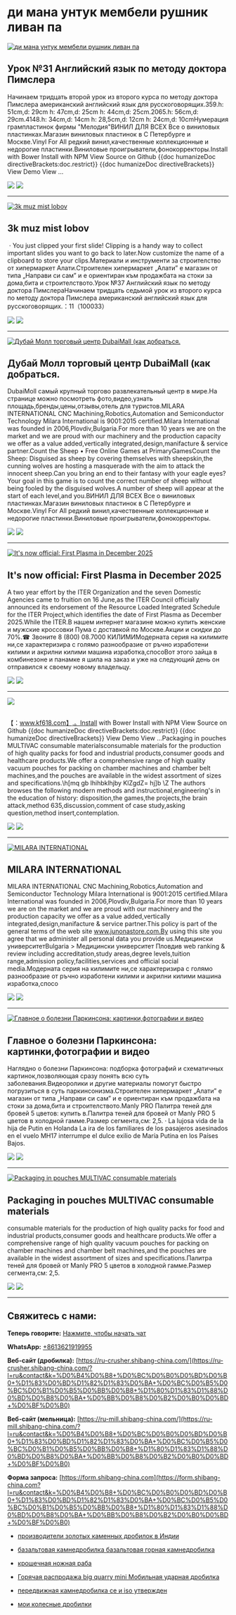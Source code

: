 # ди мана унтук мембели рушник ливан па

<a href="https://swt.shibang-china.com/?l=ru&img&k=%D0%B4%D0%B8+%D0%BC%D0%B0%D0%BD%D0%B0+%D1%83%D0%BD%D1%82%D1%83%D0%BA+%D0%BC%D0%B5%D0%BC%D0%B1%D0%B5%D0%BB%D0%B8+%D1%80%D1%83%D1%88%D0%BD%D0%B8%D0%BA+%D0%BB%D0%B8%D0%B2%D0%B0%D0%BD+%D0%BF%D0%B0" target="_blank">![ди мана унтук мембели рушник ливан па](http://static.shibang-china.com/all-800x300/789.jpg)</a>

## Урок №31 Английский язык по методу доктора Пимслера
Начинаем тридцать второй урок из второго курса по методу доктора Пимслера американский английский язык для русcкоговорящих.359.h: 51cm,d: 29cm h: 47cm,d: 25cm h: 44cm,d: 25cm.2065.h: 56cm,d: 29cm.4148.h: 34cm,d: 14cm h: 28,5cm,d: 12cm h: 24cm,d: 10cmНумерация грампластинок фирмы &quot;Мелодия&quot;ВИНИЛ ДЛЯ ВСЕХ Все о виниловых пластинках.Магазин виниловых пластинок в С Петербурге и Москве.Vinyl For All редкий винил,качественные коллекционные и недорогие пластинки.Виниловые проигрыватели,фонокорректоры.Install with Bower Install with NPM View Source on Github {{doc humanizeDoc directiveBrackets:doc.restrict}} {{doc humanizeDoc directiveBrackets}} View Demo View …


<a href="https://whatsapp.shibangsoft.com/WhatsApp.php" target="_blank" title="WhatsApp">![](http://static.shibang-china.com/icon/whatsapp.png)</a> <a href="https://swt.shibang-china.com/?l=ru&icon&k=%D0%B4%D0%B8+%D0%BC%D0%B0%D0%BD%D0%B0+%D1%83%D0%BD%D1%82%D1%83%D0%BA+%D0%BC%D0%B5%D0%BC%D0%B1%D0%B5%D0%BB%D0%B8+%D1%80%D1%83%D1%88%D0%BD%D0%B8%D0%BA+%D0%BB%D0%B8%D0%B2%D0%B0%D0%BD+%D0%BF%D0%B0" target="_blank">![](http://static.shibang-china.com/icon/chat-ru.png)</a>

---

<a href="https://swt.shibang-china.com/?l=ru&img&k=%D0%B4%D0%B8+%D0%BC%D0%B0%D0%BD%D0%B0+%D1%83%D0%BD%D1%82%D1%83%D0%BA+%D0%BC%D0%B5%D0%BC%D0%B1%D0%B5%D0%BB%D0%B8+%D1%80%D1%83%D1%88%D0%BD%D0%B8%D0%BA+%D0%BB%D0%B8%D0%B2%D0%B0%D0%BD+%D0%BF%D0%B0" target="_blank">![3k muz mist lobov](http://static.shibang-china.com/all-800x300/1435.jpg)</a>

## 3k muz mist lobov
&nbsp;&#0183;&#32;You just clipped your first slide! Clipping is a handy way to collect important slides you want to go back to later.Now customize the name of a clipboard to store your clips.Материали и инструменти за строителство от хипермаркет Алати.Строителен хипермаркет „Алати” е магазин от типа „Направи си сам” и е ориентиран към продажбата на стоки за дома,бита и строителството.Урок №37 Английский язык по методу доктора ПимслераНачинаем тридцать седьмой урок из второго курса по методу доктора Пимслера американский английский язык для русcкоговорящих.：11（100033）


<a href="https://whatsapp.shibangsoft.com/WhatsApp.php" target="_blank" title="WhatsApp">![](http://static.shibang-china.com/icon/whatsapp.png)</a> <a href="https://swt.shibang-china.com/?l=ru&icon&k=%D0%B4%D0%B8+%D0%BC%D0%B0%D0%BD%D0%B0+%D1%83%D0%BD%D1%82%D1%83%D0%BA+%D0%BC%D0%B5%D0%BC%D0%B1%D0%B5%D0%BB%D0%B8+%D1%80%D1%83%D1%88%D0%BD%D0%B8%D0%BA+%D0%BB%D0%B8%D0%B2%D0%B0%D0%BD+%D0%BF%D0%B0" target="_blank">![](http://static.shibang-china.com/icon/chat-ru.png)</a>

---

<a href="https://swt.shibang-china.com/?l=ru&img&k=%D0%B4%D0%B8+%D0%BC%D0%B0%D0%BD%D0%B0+%D1%83%D0%BD%D1%82%D1%83%D0%BA+%D0%BC%D0%B5%D0%BC%D0%B1%D0%B5%D0%BB%D0%B8+%D1%80%D1%83%D1%88%D0%BD%D0%B8%D0%BA+%D0%BB%D0%B8%D0%B2%D0%B0%D0%BD+%D0%BF%D0%B0" target="_blank">![Дубай Молл торговый центр DubaiMall (как добраться.](http://static.shibang-china.com/all-800x300/1103.jpg)</a>

## Дубай Молл торговый центр DubaiMall (как добраться.
DubaiMoll самый крупный торгово развлекательный центр в мире.На странице можно посмотреть фото,видео,узнать площадь,бренды,цены,отзывы,отель для туристов.MILARA INTERNATIONAL CNC Machining,Robotics,Automation and Semiconductor Technology Milara International is 9001:2015 certified.Milara International was founded in 2006,Plovdiv,Bulgaria.For more than 10 years we are on the market and we are proud with our machinery and the production capacity we offer as a value added,vertically integrated,design,manifacture &amp; service partner.Count the Sheep • Free Online Games at PrimaryGamesCount the Sheep: Disguised as sheep by covering themselves with sheepskin,the cunning wolves are hosting a masquerade with the aim to attack the innocent sheep.Can you bring an end to their fantasy with your eagle eyes? Your goal in this game is to count the correct number of sheep without being fooled by the disguised wolves.A number of sheep will appear at the start of each level,and you.ВИНИЛ ДЛЯ ВСЕХ Все о виниловых пластинках.Магазин виниловых пластинок в С Петербурге и Москве.Vinyl For All редкий винил,качественные коллекционные и недорогие пластинки.Виниловые проигрыватели,фонокорректоры.


<a href="https://whatsapp.shibangsoft.com/WhatsApp.php" target="_blank" title="WhatsApp">![](http://static.shibang-china.com/icon/whatsapp.png)</a> <a href="https://swt.shibang-china.com/?l=ru&icon&k=%D0%B4%D0%B8+%D0%BC%D0%B0%D0%BD%D0%B0+%D1%83%D0%BD%D1%82%D1%83%D0%BA+%D0%BC%D0%B5%D0%BC%D0%B1%D0%B5%D0%BB%D0%B8+%D1%80%D1%83%D1%88%D0%BD%D0%B8%D0%BA+%D0%BB%D0%B8%D0%B2%D0%B0%D0%BD+%D0%BF%D0%B0" target="_blank">![](http://static.shibang-china.com/icon/chat-ru.png)</a>

---

<a href="https://swt.shibang-china.com/?l=ru&img&k=%D0%B4%D0%B8+%D0%BC%D0%B0%D0%BD%D0%B0+%D1%83%D0%BD%D1%82%D1%83%D0%BA+%D0%BC%D0%B5%D0%BC%D0%B1%D0%B5%D0%BB%D0%B8+%D1%80%D1%83%D1%88%D0%BD%D0%B8%D0%BA+%D0%BB%D0%B8%D0%B2%D0%B0%D0%BD+%D0%BF%D0%B0" target="_blank">![It's now official: First Plasma in December 2025](http://static.shibang-china.com/all-800x300/1001.jpg)</a>

## It's now official: First Plasma in December 2025
A two year effort by the ITER Organization and the seven Domestic Agencies came to fruition on 16 June,as the ITER Council officially announced its endorsement of the Resource Loaded Integrated Schedule for the ITER Project,which identifies the date of First Plasma as December 2025.While the ITER.В нашем интернет магазине можно купить женские и мужские кроссовки Пума с доставкой по Москве.Акции и скидки до 70%.☎ Звоните 8 (800) 08.7000 КИЛИМИМодерната серия на килимите ни,се характеризира с голямо разнообразие от ръчно изработени килими и акрилни килими машина изработка,спосоВот этого зайца в комбинезоне и панамке я шила на заказ и уже на следующий день он отправился к своему новому владельцу.


<a href="https://whatsapp.shibangsoft.com/WhatsApp.php" target="_blank" title="WhatsApp">![](http://static.shibang-china.com/icon/whatsapp.png)</a> <a href="https://swt.shibang-china.com/?l=ru&icon&k=%D0%B4%D0%B8+%D0%BC%D0%B0%D0%BD%D0%B0+%D1%83%D0%BD%D1%82%D1%83%D0%BA+%D0%BC%D0%B5%D0%BC%D0%B1%D0%B5%D0%BB%D0%B8+%D1%80%D1%83%D1%88%D0%BD%D0%B8%D0%BA+%D0%BB%D0%B8%D0%B2%D0%B0%D0%BD+%D0%BF%D0%B0" target="_blank">![](http://static.shibang-china.com/icon/chat-ru.png)</a>

---

<a href="https://swt.shibang-china.com/?l=ru&img&k=%D0%B4%D0%B8+%D0%BC%D0%B0%D0%BD%D0%B0+%D1%83%D0%BD%D1%82%D1%83%D0%BA+%D0%BC%D0%B5%D0%BC%D0%B1%D0%B5%D0%BB%D0%B8+%D1%80%D1%83%D1%88%D0%BD%D0%B8%D0%BA+%D0%BB%D0%B8%D0%B2%D0%B0%D0%BD+%D0%BF%D0%B0" target="_blank">![](http://static.shibang-china.com/all-800x300/684.jpg)</a>

## 
【：www.kf618.com】,。Install with Bower Install with NPM View Source on Github {{doc humanizeDoc directiveBrackets:doc.restrict}} {{doc humanizeDoc directiveBrackets}} View Demo View …Packaging in pouches MULTIVAC consumable materialsconsumable materials for the production of high quality packs for food and industrial products,consumer goods and healthcare products.We offer a comprehensive range of high quality vacuum pouches for packing on chamber machines and chamber belt machines,and the pouches are available in the widest assortment of sizes and specifications.\h[mq gb lhihbklhjby KlZgdZ= hj]b \Z The authors browses the following modern methods and instructional,engineering's in the education of history: disposition,the games,the projects,the brain attack,method 635,discussion,comment of case study,asking question,method insert,contemplation.


<a href="https://whatsapp.shibangsoft.com/WhatsApp.php" target="_blank" title="WhatsApp">![](http://static.shibang-china.com/icon/whatsapp.png)</a> <a href="https://swt.shibang-china.com/?l=ru&icon&k=%D0%B4%D0%B8+%D0%BC%D0%B0%D0%BD%D0%B0+%D1%83%D0%BD%D1%82%D1%83%D0%BA+%D0%BC%D0%B5%D0%BC%D0%B1%D0%B5%D0%BB%D0%B8+%D1%80%D1%83%D1%88%D0%BD%D0%B8%D0%BA+%D0%BB%D0%B8%D0%B2%D0%B0%D0%BD+%D0%BF%D0%B0" target="_blank">![](http://static.shibang-china.com/icon/chat-ru.png)</a>

---

<a href="https://swt.shibang-china.com/?l=ru&img&k=%D0%B4%D0%B8+%D0%BC%D0%B0%D0%BD%D0%B0+%D1%83%D0%BD%D1%82%D1%83%D0%BA+%D0%BC%D0%B5%D0%BC%D0%B1%D0%B5%D0%BB%D0%B8+%D1%80%D1%83%D1%88%D0%BD%D0%B8%D0%BA+%D0%BB%D0%B8%D0%B2%D0%B0%D0%BD+%D0%BF%D0%B0" target="_blank">![MILARA INTERNATIONAL](http://static.shibang-china.com/all-800x300/434.jpg)</a>

## MILARA INTERNATIONAL
MILARA INTERNATIONAL CNC Machining,Robotics,Automation and Semiconductor Technology Milara International is 9001:2015 certified.Milara International was founded in 2006,Plovdiv,Bulgaria.For more than 10 years we are on the market and we are proud with our machinery and the production capacity we offer as a value added,vertically integrated,design,manifacture &amp; service partner.This policy is part of the general terms of the web site www.junonastore.com.By using this site you agree that we administer all personal data you provide us.Медицински университетBulgaria &gt; Медицински университет Пловдив web ranking &amp; review including accreditation,study areas,degree levels,tuition range,admission policy,facilities,services and official social media.Модерната серия на килимите ни,се характеризира с голямо разнообразие от ръчно изработени килими и акрилни килими машина изработка,спосо


<a href="https://whatsapp.shibangsoft.com/WhatsApp.php" target="_blank" title="WhatsApp">![](http://static.shibang-china.com/icon/whatsapp.png)</a> <a href="https://swt.shibang-china.com/?l=ru&icon&k=%D0%B4%D0%B8+%D0%BC%D0%B0%D0%BD%D0%B0+%D1%83%D0%BD%D1%82%D1%83%D0%BA+%D0%BC%D0%B5%D0%BC%D0%B1%D0%B5%D0%BB%D0%B8+%D1%80%D1%83%D1%88%D0%BD%D0%B8%D0%BA+%D0%BB%D0%B8%D0%B2%D0%B0%D0%BD+%D0%BF%D0%B0" target="_blank">![](http://static.shibang-china.com/icon/chat-ru.png)</a>

---

<a href="https://swt.shibang-china.com/?l=ru&img&k=%D0%B4%D0%B8+%D0%BC%D0%B0%D0%BD%D0%B0+%D1%83%D0%BD%D1%82%D1%83%D0%BA+%D0%BC%D0%B5%D0%BC%D0%B1%D0%B5%D0%BB%D0%B8+%D1%80%D1%83%D1%88%D0%BD%D0%B8%D0%BA+%D0%BB%D0%B8%D0%B2%D0%B0%D0%BD+%D0%BF%D0%B0" target="_blank">![Главное о болезни Паркинсона: картинки,фотографии и видео](http://static.shibang-china.com/all-800x300/1210.jpg)</a>

## Главное о болезни Паркинсона: картинки,фотографии и видео
Наглядно о болезни Паркинсона: подборка фотографий и схематичных картинок,позволяющая сразу понять всю суть заболевания.Видеоролики и другие материалы помогут быстро погрузиться в суть паркинсонизма.Строителен хипермаркет „Алати” е магазин от типа „Направи си сам” и е ориентиран към продажбата на стоки за дома,бита и строителството.Manly PRO Палитра теней для бровей 5 цветов: купить в.Палитра теней для бровей от Manly PRO 5 цветов в холодной гамме.Размер сегмента,см: 2,5.&nbsp;&#0183;&#32;La lujosa vida de la hija de Putin en Holanda La ira de los familiares de los pasajeros asesinados en el vuelo MH17 interrumpe el dulce exilio de Mar&#237;a Putina en los Pa&#237;ses Bajos.


<a href="https://whatsapp.shibangsoft.com/WhatsApp.php" target="_blank" title="WhatsApp">![](http://static.shibang-china.com/icon/whatsapp.png)</a> <a href="https://swt.shibang-china.com/?l=ru&icon&k=%D0%B4%D0%B8+%D0%BC%D0%B0%D0%BD%D0%B0+%D1%83%D0%BD%D1%82%D1%83%D0%BA+%D0%BC%D0%B5%D0%BC%D0%B1%D0%B5%D0%BB%D0%B8+%D1%80%D1%83%D1%88%D0%BD%D0%B8%D0%BA+%D0%BB%D0%B8%D0%B2%D0%B0%D0%BD+%D0%BF%D0%B0" target="_blank">![](http://static.shibang-china.com/icon/chat-ru.png)</a>

---

<a href="https://swt.shibang-china.com/?l=ru&img&k=%D0%B4%D0%B8+%D0%BC%D0%B0%D0%BD%D0%B0+%D1%83%D0%BD%D1%82%D1%83%D0%BA+%D0%BC%D0%B5%D0%BC%D0%B1%D0%B5%D0%BB%D0%B8+%D1%80%D1%83%D1%88%D0%BD%D0%B8%D0%BA+%D0%BB%D0%B8%D0%B2%D0%B0%D0%BD+%D0%BF%D0%B0" target="_blank">![Packaging in pouches MULTIVAC consumable materials](http://static.shibang-china.com/all-800x300/1437.jpg)</a>

## Packaging in pouches MULTIVAC consumable materials
consumable materials for the production of high quality packs for food and industrial products,consumer goods and healthcare products.We offer a comprehensive range of high quality vacuum pouches for packing on chamber machines and chamber belt machines,and the pouches are available in the widest assortment of sizes and specifications.Палитра теней для бровей от Manly PRO 5 цветов в холодной гамме.Размер сегмента,см: 2,5.

<a href="https://whatsapp.shibangsoft.com/WhatsApp.php" target="_blank" title="WhatsApp">![](http://static.shibang-china.com/icon/whatsapp.png)</a> <a href="https://swt.shibang-china.com/?l=ru&icon&k=%D0%B4%D0%B8+%D0%BC%D0%B0%D0%BD%D0%B0+%D1%83%D0%BD%D1%82%D1%83%D0%BA+%D0%BC%D0%B5%D0%BC%D0%B1%D0%B5%D0%BB%D0%B8+%D1%80%D1%83%D1%88%D0%BD%D0%B8%D0%BA+%D0%BB%D0%B8%D0%B2%D0%B0%D0%BD+%D0%BF%D0%B0" target="_blank">![](http://static.shibang-china.com/icon/chat-ru.png)</a>

---
## Свяжитесь с нами:

**Теперь говорите:** [Нажмите, чтобы начать чат](https://swt.shibang-china.com?l=ru&contact&k=%D0%B4%D0%B8+%D0%BC%D0%B0%D0%BD%D0%B0+%D1%83%D0%BD%D1%82%D1%83%D0%BA+%D0%BC%D0%B5%D0%BC%D0%B1%D0%B5%D0%BB%D0%B8+%D1%80%D1%83%D1%88%D0%BD%D0%B8%D0%BA+%D0%BB%D0%B8%D0%B2%D0%B0%D0%BD+%D0%BF%D0%B0)

**WhatsApp:**  [+8613621919955](https://whatsapp.shibangsoft.com/WhatsApp.php)

**Веб-сайт (дробилка):** [https://ru-crusher.shibang-china.com/](https://ru-crusher.shibang-china.com/?l=ru&contact&k=%D0%B4%D0%B8+%D0%BC%D0%B0%D0%BD%D0%B0+%D1%83%D0%BD%D1%82%D1%83%D0%BA+%D0%BC%D0%B5%D0%BC%D0%B1%D0%B5%D0%BB%D0%B8+%D1%80%D1%83%D1%88%D0%BD%D0%B8%D0%BA+%D0%BB%D0%B8%D0%B2%D0%B0%D0%BD+%D0%BF%D0%B0)

**Веб-сайт (мельница):** [https://ru-mill.shibang-china.com/](https://ru-mill.shibang-china.com/?l=ru&contact&k=%D0%B4%D0%B8+%D0%BC%D0%B0%D0%BD%D0%B0+%D1%83%D0%BD%D1%82%D1%83%D0%BA+%D0%BC%D0%B5%D0%BC%D0%B1%D0%B5%D0%BB%D0%B8+%D1%80%D1%83%D1%88%D0%BD%D0%B8%D0%BA+%D0%BB%D0%B8%D0%B2%D0%B0%D0%BD+%D0%BF%D0%B0)

**Форма запроса:** [https://form.shibang-china.com](https://form.shibang-china.com?l=ru&contact&k=%D0%B4%D0%B8+%D0%BC%D0%B0%D0%BD%D0%B0+%D1%83%D0%BD%D1%82%D1%83%D0%BA+%D0%BC%D0%B5%D0%BC%D0%B1%D0%B5%D0%BB%D0%B8+%D1%80%D1%83%D1%88%D0%BD%D0%B8%D0%BA+%D0%BB%D0%B8%D0%B2%D0%B0%D0%BD+%D0%BF%D0%B0)

* [производители золотых каменных дробилок в Индии](../125/%D0%BF%D1%80%D0%BE%D0%B8%D0%B7%D0%B2%D0%BE%D0%B4%D0%B8%D1%82%D0%B5%D0%BB%D0%B8%20%D0%B7%D0%BE%D0%BB%D0%BE%D1%82%D1%8B%D1%85%20%D0%BA%D0%B0%D0%BC%D0%B5%D0%BD%D0%BD%D1%8B%D1%85%20%D0%B4%D1%80%D0%BE%D0%B1%D0%B8%D0%BB%D0%BE%D0%BA%20%D0%B2%20%D0%98%D0%BD%D0%B4%D0%B8%D0%B8.md)

* [базальтовая камнедробилка базальтовая горная камнедробилка](../124/%D0%B1%D0%B0%D0%B7%D0%B0%D0%BB%D1%8C%D1%82%D0%BE%D0%B2%D0%B0%D1%8F%20%D0%BA%D0%B0%D0%BC%D0%BD%D0%B5%D0%B4%D1%80%D0%BE%D0%B1%D0%B8%D0%BB%D0%BA%D0%B0%20%D0%B1%D0%B0%D0%B7%D0%B0%D0%BB%D1%8C%D1%82%D0%BE%D0%B2%D0%B0%D1%8F%20%D0%B3%D0%BE%D1%80%D0%BD%D0%B0%D1%8F%20%D0%BA%D0%B0%D0%BC%D0%BD%D0%B5%D0%B4%D1%80%D0%BE%D0%B1%D0%B8%D0%BB%D0%BA%D0%B0.md)

* [крошечная ножная раба](../124/%D0%BA%D1%80%D0%BE%D1%88%D0%B5%D1%87%D0%BD%D0%B0%D1%8F%20%D0%BD%D0%BE%D0%B6%D0%BD%D0%B0%D1%8F%20%D1%80%D0%B0%D0%B1%D0%B0.md)

* [Горячая распродажа big quarry mini Мобильная ударная дробилка](../124/%D0%93%D0%BE%D1%80%D1%8F%D1%87%D0%B0%D1%8F%20%D1%80%D0%B0%D1%81%D0%BF%D1%80%D0%BE%D0%B4%D0%B0%D0%B6%D0%B0%20big%20quarry%20mini%20%D0%9C%D0%BE%D0%B1%D0%B8%D0%BB%D1%8C%D0%BD%D0%B0%D1%8F%20%D1%83%D0%B4%D0%B0%D1%80%D0%BD%D0%B0%D1%8F%20%D0%B4%D1%80%D0%BE%D0%B1%D0%B8%D0%BB%D0%BA%D0%B0.md)

* [передвижная камнедробилка ce и iso утвержден](../123/%D0%BF%D0%B5%D1%80%D0%B5%D0%B4%D0%B2%D0%B8%D0%B6%D0%BD%D0%B0%D1%8F%20%D0%BA%D0%B0%D0%BC%D0%BD%D0%B5%D0%B4%D1%80%D0%BE%D0%B1%D0%B8%D0%BB%D0%BA%D0%B0%20ce%20%D0%B8%20iso%20%D1%83%D1%82%D0%B2%D0%B5%D1%80%D0%B6%D0%B4%D0%B5%D0%BD.md)

* [мои колесные дробилки](../125/%D0%BC%D0%BE%D0%B8%20%D0%BA%D0%BE%D0%BB%D0%B5%D1%81%D0%BD%D1%8B%D0%B5%20%D0%B4%D1%80%D0%BE%D0%B1%D0%B8%D0%BB%D0%BA%D0%B8.md)